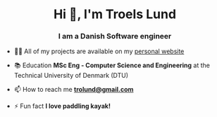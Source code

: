 <h1 align="center">Hi 👋, I'm Troels Lund</h1>
<h3 align="center">I am a Danish Software engineer</h3>

- 👨‍💻 All of my projects are available on my [personal website](https://trolund.github.io/)

- 📚 Education **MSc Eng - Computer Science and Engineering** at the Technical University of Denmark (DTU)

- 📫 How to reach me **trolund@gmail.com**

- ⚡ Fun fact **I love paddling kayak!**
